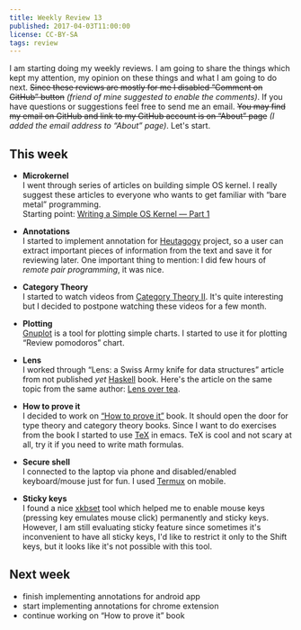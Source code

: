 ```yaml
---
title: Weekly Review 13
published: 2017-04-03T11:00:00
license: CC-BY-SA
tags: review
---
```


I am starting doing my weekly reviews. I am going to share the things which kept my attention, my opinion on these things and what I am going to do next. ~~Since these reviews are mostly for me I disabled “Comment on GitHub” button~~ _(friend of mine suggested to enable the comments)_. If you have questions or suggestions feel free to send me an email. ~~You may find my email on GitHub and link to my GitHub account is on “About” page~~ _(I added the email address to “About” page)_. Let's start.

<div></div><!--more-->

This week
---------

  - **Microkernel**  
I went through series of articles on building simple OS kernel. I really suggest these articles to everyone who wants to get familiar with “bare metal” programming.  
Starting point: [Writing a Simple OS Kernel — Part 1](https://singpolyma.net/2012/01/writing-a-simple-os-kernel-part-1/)

  - **Annotations**  
I started to implement annotation for [Heutagogy](https://github.com/heutagogy) project, so a user can extract important pieces of information from the text and save it for reviewing later. One important thing to mention: I did few hours of *remote pair programming*, it was nice.

  - **Category Theory**  
I started to watch videos from [Category Theory II](https://youtu.be/3XTQSx1A3x8?list=PLbgaMIhjbmElia1eCEZNvsVscFef9m0dm). It's quite interesting but I decided to postpone watching these videos for a few month.

  - **Plotting**  
[Gnuplot](http://www.gnuplot.info) is a tool for plotting simple charts. I started to use it for plotting “Review pomodoros” chart.

  - **Lens**  
I worked through “Lens: a Swiss Army knife for data structures” article from not published _yet_ [Haskell](http://intermediatehaskell.com) book. Here's the article on the same topic from the same author: [Lens over tea](https://artyom.me/lens-over-tea-1).

  - **How to prove it**  
I decided to work on [“How to prove it”](https://www.amazon.com/How-Prove-Structured-Approach-2nd/dp/0521675995) book. It should open the door for type theory and category theory books. Since I want to do exercises from the book I started to use [TeX](https://en.wikipedia.org/wiki/TeX) in emacs. TeX is cool and not scary at all, try it if you need to write math formulas.

  - **Secure shell**  
I connected to the laptop via phone and disabled/enabled keyboard/mouse just for fun. I used [Termux](https://play.google.com/store/apps/details?id=com.termux&hl=en) on mobile.

  - **Sticky keys**  
  I found a nice [xkbset](http://faculty.missouri.edu/~stephen/software/#xkbset) tool which helped me to enable mouse keys (pressing key emulates mouse click) permanently and sticky keys. However, I am still evaluating sticky feature since sometimes it's inconvenient to have all sticky keys, I'd like to restrict it only to the Shift keys, but it looks like it's not possible with this tool.

Next week
---------

  - finish implementing annotations for android app
  - start implementing annotations for chrome extension
  - continue working on “How to prove it” book
